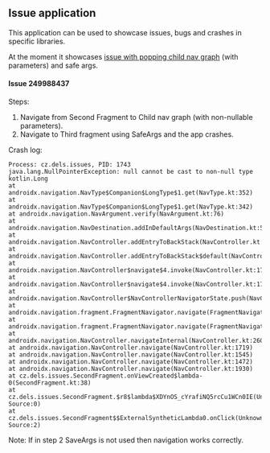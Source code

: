 ## Issue application

This application can be used to showcase issues, bugs and crashes in specific libraries.

At the moment it showcases [issue with popping child nav graph](https://issuetracker.google.com/issues/249988437) (with parameters) and safe args.

#### Issue 249988437

Steps: 
1) Navigate from Second Fragment to Child nav graph (with non-nullable parameters).
2) Navigate to Third fragment using SafeArgs and the app crashes.

Crash log:

```
Process: cz.dels.issues, PID: 1743
java.lang.NullPointerException: null cannot be cast to non-null type kotlin.Long
at androidx.navigation.NavType$Companion$LongType$1.get(NavType.kt:352)
at androidx.navigation.NavType$Companion$LongType$1.get(NavType.kt:342)
at androidx.navigation.NavArgument.verify(NavArgument.kt:76)
at androidx.navigation.NavDestination.addInDefaultArgs(NavDestination.kt:502)
at androidx.navigation.NavController.addEntryToBackStack(NavController.kt:1865)
at androidx.navigation.NavController.addEntryToBackStack$default(NavController.kt:1813)
at androidx.navigation.NavController$navigate$4.invoke(NavController.kt:1721)
at androidx.navigation.NavController$navigate$4.invoke(NavController.kt:1719)
at androidx.navigation.NavController$NavControllerNavigatorState.push(NavController.kt:287)
at androidx.navigation.fragment.FragmentNavigator.navigate(FragmentNavigator.kt:246)
at androidx.navigation.fragment.FragmentNavigator.navigate(FragmentNavigator.kt:162)
at androidx.navigation.NavController.navigateInternal(NavController.kt:260)
at androidx.navigation.NavController.navigate(NavController.kt:1719)
at androidx.navigation.NavController.navigate(NavController.kt:1545)
at androidx.navigation.NavController.navigate(NavController.kt:1472)
at androidx.navigation.NavController.navigate(NavController.kt:1930)
at cz.dels.issues.SecondFragment.onViewCreated$lambda-0(SecondFragment.kt:38)
at cz.dels.issues.SecondFragment.$r8$lambda$XDYnOS_cYrafiNQ5rcCu1WCn0IE(Unknown Source:0)
at cz.dels.issues.SecondFragment$$ExternalSyntheticLambda0.onClick(Unknown Source:2)
```

Note: If in step 2 SaveArgs is not used then navigation works correctly.